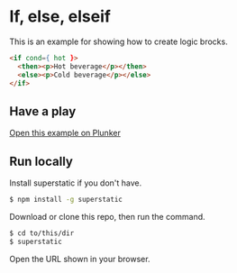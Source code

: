 # If, else, elseif

This is an example for showing how to create logic brocks.

```html
<if cond={ hot }>
  <then><p>Hot beverage</p></then>
  <else><p>Cold beverage</p></else>
</if>
```

## Have a play

[Open this example on Plunker](http://riot.js.org/examples/plunker/?app=if-else-elseif)

## Run locally

Install superstatic if you don't have.

```bash
$ npm install -g superstatic
```

Download or clone this repo, then run the command.

```bash
$ cd to/this/dir
$ superstatic
```

Open the URL shown in your browser.
